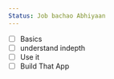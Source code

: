 ```yaml
---
Status: Job bachao Abhiyaan
---
```

- [ ] Basics
- [ ] understand indepth
- [ ] Use it
- [ ] Build That App